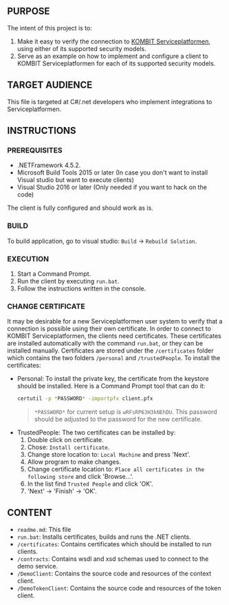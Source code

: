 ## PURPOSE

The intent of this project is to:
1. Make it easy to verify the connection to [KOMBIT Serviceplatformen](https://www.serviceplatformen.dk), using either of its supported security models.
2. Serve as an example on how to implement and configure a client to KOMBIT Serviceplatformen for each of its supported
   security models.

## TARGET AUDIENCE

This file is targeted at C#/.net developers who implement integrations to Serviceplatformen.

## INSTRUCTIONS

### PREREQUISITES

* .NETFramework 4.5.2.
* Microsoft Build Tools 2015 or later (In case you don't want to install Visual studio but want to execute clients)
* Visual Studio 2016 or later (Only needed if you want to hack on the code)

The client is fully configured and should work as is.

### BUILD

To build application, go to visual studio: `Build` -> `Rebuild Solution`.

### EXECUTION

1. Start a Command Prompt.
2. Run the client by executing `run.bat`.
3. Follow the instructions written in the console.

### CHANGE CERTIFICATE

It may be desirable for a new Serviceplatformen user system to verify that a connection is possible using their own certificate.
In order to connect to KOMBIT Serviceplatformen, the clients need certificates. These certificates are installed automatically with the command `run.bat`, 
or they can be installed manually. Certificates are stored under the `/certificates` folder which contains the two folders `/personal` and `/trustedPeople`.
To install the certificates:
- Personal: To install the private key, the certificate from the keystore should be installed. Here is a Command Prompt tool that can do it:
    ```bash
    certutil -p *PASSWORD* -importpfx client.pfx
    ```
    > `*PASSWORD*` for current setup is `wRFsRP63H3kNEhDU`. This password should be adjusted to the password for the new certificate.
- TrustedPeople: The two certificates can be installed by:
    1. Double click on certificate.
    2. Chose: `Install certificate`.
    3. Change store location to: `Local Machine` and press 'Next'.
    4. Allow program to make changes.
    5. Change certificate location to: `Place all certificates in the following store` and click 'Browse...'.
    6. In the list find `Trusted People` and click 'OK'.
    7. 'Next' -> 'Finish' -> 'OK'.

## CONTENT

* `readme.md`: This file
* `run.bat`: Installs certificates, builds and runs the .NET clients.
* `/certificates`: Contains certificates which should be installed to run clients.
* `/contracts`: Contains wsdl and xsd schemas used to connect to the demo service.
* `/DemoClient`: Contains the source code and resources of the context client.
* `/DemoTokenClient`: Contains the source code and resources of the token client.